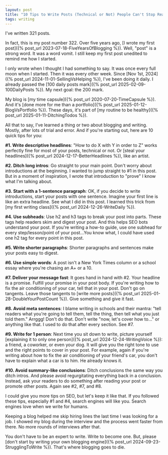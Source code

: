 ```yaml
---
layout: post
title: "10 Tips to Write Posts (Technical or Not) People Can't Stop Reading"
tags: writing
---
```


I've written 321 posts.

In fact, this is my post number 322. Over five years ago, [I wrote my first post]({% post_url 2023-07-18-FiveYearsOfBlogging %}). Well, "post" is a strong word. It was a word vomit. I still keep my first post unedited to remind me how I started.

I only wrote when I thought I had something to say. It was once every full moon when I started. Then it was every other week. Since [Nov 1st, 2024]({% post_url 2024-11-01-SellingVsHelping %}), I've been doing it daily. I already passed the [100 daily posts mark]({% post_url 2025-02-09-100DailyPosts %}). My next goal: the 200 mark.

My blog is [my time capsule]({% post_url 2020-07-20-TimeCapsule %}). And it's [done more for me than a portfolio]({% post_url 2025-01-12-BlogVsPortfolio %}). These days, it's part of [my routine to be healthy]({% post_url 2025-01-11-DitchingTodos %}).

All that to say, I've learned a thing or two about blogging and writing. Mostly, after lots of trial and error. And if you're starting out, here are 10 quick tips for you:

**#1. Write descriptive headlines**: "How to do X with Y in order to Z" works perfectly fine for most of your posts, technical or not. Or [steal your headlines]({% post_url 2024-12-17-BetterHeadlines %}), like an artist.

**#2. Ditch long intros**: Go straight to your main point. Don't worry about introductions at the beginning. I wanted to jump straight to #1 in this post. But in a moment of inspiration, I wrote that introduction to "prove" I know what I'm talking about.

**#3. Start with a 1-sentence paragraph**: OK, if you decide to write introductions, start your posts with one sentence. Imagine your first line is like an extra headline. See what I did in this post. I learned this trick from [my first writing class]({% post_url 2024-12-26-WriteDaily %}).

**#4. Use subheads**: Use h2 and h3 tags to break your post into parts. These tags help readers skim and digest your post. And this helps SEO bots understand your post. If you're writing a how-to guide, use one subhead for every step/lesson/point of your post...You know what, I could have used one h2 tag for every point in this post.

**#5. Write shorter paragraphs**: Shorter paragraphs and sentences make your posts easy to digest.

**#6. Use simple words**: A post isn't a New York Times column or a school essay where you're chasing an A+ or a 10.

**#7. Deliver your message fast**: It goes hand in hand with #2. Your headline is a promise. Fulfill your promise in your post body. If you're writing how to fix the air conditioning of your car, tell that in your post. Don't go on tangents. Leave those tangents to [write more posts]({% post_url 2025-01-28-DoubleYourPostCount %}). Give something and give it fast.

**#8. Avoid meta sentences**: I blame writing in schools and their mantra: "tell readers what you're going to tell them, tell the thing, then tell what you just told them." Arrggg! Don't do that. Don't write "now, let's cover how to..." or anything like that. I used to do that after every section. See #7.

**#9. Write for 1 person**: Next time you sit down to write, picture yourself [explaining it to only one person]({% post_url 2024-12-24-WritingVoice %}): a friend, a coworker, or even your dog. It will give you the right tone to use and the right points to cover in your post. For example, again if you're writing about how to fix the air conditioning of your friend's car, you don't have to explain what a car is to him. He already knows it.

**#10. Avoid summary-like conclusions**: Ditch conclusions the same way you ditch intros. And please avoid regurgitating everything back in a conclusion. Instead, ask your readers to do something after reading your post or promote other posts. Again see #2, #7, and #8.

I could give you more tips on SEO, but let's keep it like that. If you followed these tips, especially #1 and #4, search engines will like you. Search engines love when we write for humans.

Keeping a blog helped me skip hiring lines the last time I was looking for a job. I showed my blog during the interview and the process went faster from there. No more rounds of interviews after that.

You don't have to be an expert to write. Write to become one. But, please [don't start by writing your own blogging engine]({% post_url 2024-09-23-StrugglingToWrite %}). That's where blogging goes to die.
